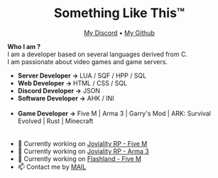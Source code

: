 <h1 align="center">Something Like This™</h1>

<p align="center">
  <a href="https://discordapp.com/users/221099907845455872">My Discord</a> •
  <a href="https://github.com/Romset95">My Github</a>
</p>

<b>Who I am ?</b><br/>
I am a developer based on several languages derived from C. <br/>
I am passionate about video games and game servers. <br/>
* <b>Server Developer -> </b>LUA / SQF / HPP / SQL <br/>
* <b>Web Developer -> </b>HTML / CSS / SQL <br/>
* <b>Discord Developer -></b> JSON <br/>
* <b>Software Developer -></b> AHK / INI  <br/><br/>
* <b>Game Developer -></b> Five M | Arma 3 | Garry's Mod | ARK: Survival Evolved | Rust | Minecraft<br/>
<br/><br/>
* 💼 Currently working on [Joviality RP - Five M](https://discord.gg/b2dhPK2cb6) <br/>
* 💼 Currently working on [Joviality RP - Arma 3](https://discord.gg/jovialityrp) <br/>
* 💼 Currently working on [Flashland - Five M](https://discord.gg/flashland) <br/>
* 📫 Contact me by [MAIL](mailto:contact@slt-dev.ovh) <br/>
